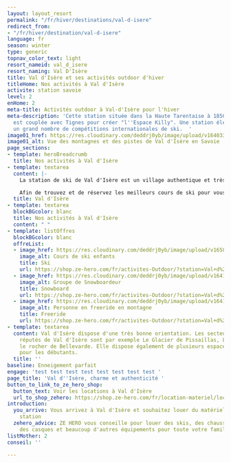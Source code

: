 ```yaml
---
layout: layout_resort
permalink: "/fr/hiver/destinations/val-d-isere"
redirect_from:
- "/fr/hiver/destination/val-d-isere"
language: fr
season: winter
type: generic
topnav_color_text: light
resort_nameid: val_d_isere
resort_naming: Val D'Isère
title: Val d'Isère et ses activités outdoor d'hiver
titleHome: Nos activités à Val d'Isère
activite: station savoie
level: 2
enHome: 2
meta-title: Activités outdoor à Val-d'Isère pour l'hiver
meta-description: 'Cette station située dans la Haute Tarentaise à 1850m d''altitude
  est couplée avec Tignes pour créer "l''Espace Killy". Une station élégante qui accueille
  un grand nombre de compétitions internationales de ski.  '
image01_href: https://res.cloudinary.com/deddrj0yb/image/upload/v1640338305/website/resorts/val-d-isere/yann-allegre-jk9B7M0OSnE-unsplash_i5yqk3.jpg
image01_alt: Vue des montagnes et des pistes de Val d'Isère en Savoie
page_sections:
- template: heroBreadcrumb
  title: Nos activités à Val d'Isère
- template: textarea
  content: |-
    La station de ski de Val d'Isère est un village authentique et très élégant situé à 1850m d'altitude. Située dans la Haute Tarentaise, cette station offre un panel d'activité, un domaine skiable incroyable et d'un enneigement exceptionnel. Vous pourrez glisser sur 146 pistes et un espace de 300km de piste relié à Tignes (Espace Killy). Un terrain de jeu incroyable pour tous les amateurs de ski. Considérée comme l'une des meilleures stations de France, elle offre une qualité de ski haut de gamme, une station de prestige et de charme. Son domaine est aussi réputé mondialement pour son hors piste. Vous trouverez également des snowpark et bordercross pour tous les amoureux du freestyle. La station est un grand village authentique et très élégant. C'est une station où les pistes sont très proches du villages et vous permettent alors de partir rapidement skis aux pieds.

    Afin de trouvez et de réservez les meilleurs cours de ski pour vous, découvrez tous les informations sur les écoles de ski de Val d'Isère dans notre page : [**Ecole de ski à Val d'Isère**](/fr/hiver/conseils/ecole-ski-val-disere)
  title: Val d'Isère
- template: textarea
  blockBGcolor: blanc
  title: Nos activités à Val d'Isère
  content: " "
- template: listOffres
  blockBGcolor: blanc
  offreList:
  - image_href: https://res.cloudinary.com/deddrj0yb/image/upload/v1658996211/website/winter/274304879_9815804441824272_4635561574557194954_n.jpg
    image_alt: Cours de ski enfants
    title: Ski
    url: https://shop.ze-hero.com/fr/activites-Outdoor/?station=Val+d%27Is%C3%A8re&calessonstype=all&catypegenderlistsummer=all&calessonsactivitytype=Ski&start-date=
  - image_href: https://res.cloudinary.com/deddrj0yb/image/upload/v1641898596/website/winter/slide-4-prosneige-cours-location-ecole-ski-snowboard_mezbdr.jpg
    image_alt: Groupe de Snowboardeur
    title: Snowboard
    url: https://shop.ze-hero.com/fr/activites-Outdoor/?station=Val+d%27Is%C3%A8re&calessonstype=all&catypegenderlistsummer=all&calessonsactivitytype=Snowboard&start-date=
  - image_href: https://res.cloudinary.com/deddrj0yb/image/upload/v1641896232/website/winter/henry-perks-T-1t1Q1rBn4-unsplash_ivee5n.jpg
    image_alt: Personne en freeride en montagne
    title: Freeride
    url: https://shop.ze-hero.com/fr/activites-Outdoor/?station=Val+d%27Is%C3%A8re&calessonstype=all&catypegenderlistsummer=all&calessonsactivitytype=Hors+piste&start-date=
- template: textarea
  content: Val d'Isère dispose d'une très bonne orientation. Les secteurs les plus
    réputés de Val d'Isère sont par exemple Le Glacier de Pissaillas, La Solaise,
    le rocher de Bellevarde. Elle dispose également de plusieurs espace dédiées spécialement
    pour les débutants.
  title: ''
baseline: Enneigement parfait
engage: 'test test test test test test test test '
page_title: 'Val d''Isère, charme et authenticité '
button_to_link_to_ze_hero_shop:
  button_text: Voir les locations à Val d'Isère
  url_to_shop_zehero: https://shop.ze-hero.com/fr/location-materiel/location-ski/location-ski-enfant?station=val-disere&equipmentslug=%2Flocation-ski&rental_quality=0&oldslug=%2Flocation-ski&subslug=%2Flocation-ski-adulte&start-date=25%2F12%2F2021&number_rental_days=1
introduction:
  you_arrive: Vous arrivez à Val d'Isère et souhaitez louer du matériel dans cette
    station
  zehero_advice: ZE HERO vous conseille pour louer des skis, des chaussures de ski,
    des casques et beaucoup d'autres équipements pour toute votre famille
listMother: 2
conseil: ''

---
```

